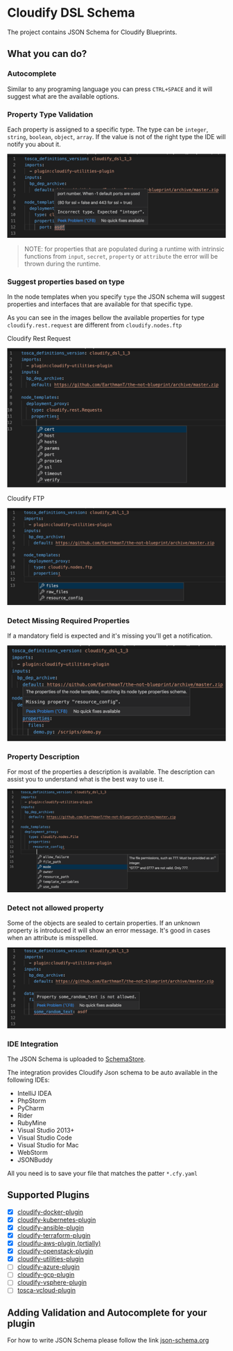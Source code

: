 # Cloudify DSL Schema

The project contains JSON Schema for Cloudify Blueprints.

## What you can do?
### Autocomplete
Similar to any programing language you can press `CTRL+SPACE` and it will suggest what are the available options.

### Property Type Validation
Each property is assigned to a specific type. The type can be `integer`, `string`, `boolean`, `object`, `array`. If the value is not of the right type the IDE will notify you about it.

![Wrong Property Format](/images/wrong_property_type.png)
> NOTE: for properties that are populated during a runtime with intrinsic functions from `input`, `secret`, `property` or `attribute` the error will be thrown during the runtime.
 
### Suggest properties based on type
In the node templates when you specify `type` the JSON schema will suggest properties and interfaces that are available for that specific type.

As you can see in the images bellow the available properties for type `cloudify.rest.request` are different from `cloudify.nodes.ftp`

Cloudify Rest Request 

![Cloudify Rest Request](/images/properties_rest_request.png)

Cloudify FTP

![Cloudify FTP](/images/properties_ftp.png)

### Detect Missing Required Properties
If a mandatory field is expected and it's missing you'll get a notification. 

![Missing Mandatory Property](/images/property_missing.png)

### Property Description
For most of the properties a description is available. The description can assist you to understand what is the best way to use it.

![File Mode Description](/images/property_description.png)

### Detect not allowed property
Some of the objects are sealed to certain properties. If an unknown property is introduced it will show an error message. It's good in cases when an attribute is misspelled.

![Not Allowed Property](/images/property_not_allowed.png)

### IDE Integration

The JSON Schema is uploaded to [SchemaStore](http://www.schemastore.org/json/).

The integration provides Cloudify Json schema to be auto available in the following IDEs: 
- IntelliJ IDEA
- PhpStorm
- PyCharm
- Rider
- RubyMine
- Visual Studio 2013+
- Visual Studio Code
- Visual Studio for Mac
- WebStorm
- JSONBuddy

All you need is to save your file that matches the patter `*.cfy.yaml`

## Supported Plugins
- [x] [cloudify-docker-plugin](https://github.com/cloudify-cosmo/cloudify-docker-plugin)
- [x] [cloudify-kubernetes-plugin](https://github.com/cloudify-cosmo/cloudify-kubernetes-plugin)
- [x] [cloudify-ansible-plugin](https://github.com/cloudify-cosmo/cloudify-ansible-plugin)
- [x] [cloudify-terraform-plugin](https://github.com/cloudify-cosmo/cloudify-terraform-plugin)
- [x] [cloudifu-aws-plugin (prtially)](https://github.com/cloudify-cosmo/cloudify-aws-plugin)
- [x] [cloudify-openstack-plugin](https://github.com/cloudify-cosmo/cloudify-openstack-plugin)
- [x] [cloudify-utilities-plugin](https://github.com/cloudify-incubator/cloudify-utilities-plugin)
- [ ] [cloudify-azure-plugin](https://github.com/cloudify-cosmo/cloudify-azure-plugin)
- [ ] [cloudify-gcp-plugin](https://github.com/cloudify-cosmo/cloudify-gcp-plugin)
- [ ] [cloudify-vsphere-plugin](https://github.com/cloudify-cosmo/cloudify-vsphere-plugin)
- [ ] [tosca-vcloud-plugin](https://github.com/cloudify-cosmo/tosca-vcloud-plugin)
 
## Adding Validation and Autocomplete for your plugin

For how to write JSON Schema please follow the link [json-schema.org](https://json-schema.org)